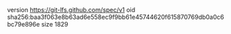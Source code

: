 version https://git-lfs.github.com/spec/v1
oid sha256:baa3f063e8b63ad6e558ec9f9bb61e45744620f615870769db0a0c6bc79e896e
size 1829

